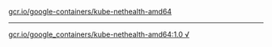 [gcr.io/google-containers/kube-nethealth-amd64](https://hub.docker.com/r/anjia0532/kube-nethealth-amd64/tags/) 

----
[gcr.io/google_containers/kube-nethealth-amd64:1.0 √](https://hub.docker.com/r/anjia0532/kube-nethealth-amd64/tags/)

